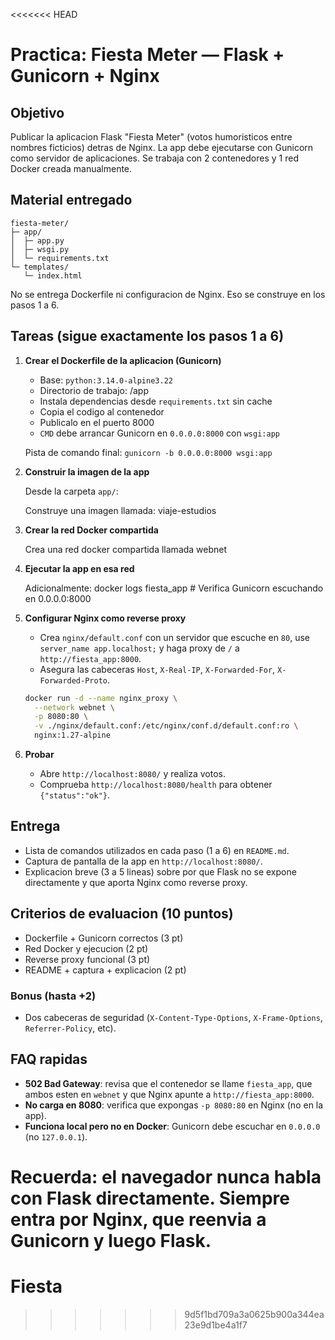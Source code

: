 <<<<<<< HEAD

# Practica: Fiesta Meter — Flask + Gunicorn + Nginx

## Objetivo

Publicar la aplicacion Flask "Fiesta Meter" (votos humoristicos entre nombres ficticios) detras de Nginx. La app debe ejecutarse con Gunicorn como servidor de aplicaciones. Se trabaja con 2 contenedores y 1 red Docker creada manualmente.

## Material entregado

```
fiesta-meter/
├─ app/
│  ├─ app.py
│  ├─ wsgi.py
│  └─ requirements.txt
└─ templates/
   └─ index.html
```

No se entrega Dockerfile ni configuracion de Nginx. Eso se construye en los pasos 1 a 6.

## Tareas (sigue exactamente los pasos 1 a 6)

1. **Crear el Dockerfile de la aplicacion (Gunicorn)**

   - Base: `python:3.14.0-alpine3.22`
   - Directorio de trabajo: /app
   - Instala dependencias desde `requirements.txt` sin cache
   - Copia el codigo al contenedor
   - Publicalo en el puerto 8000
   - `CMD` debe arrancar Gunicorn en `0.0.0.0:8000` con `wsgi:app`

   Pista de comando final: `gunicorn -b 0.0.0.0:8000 wsgi:app`

2. **Construir la imagen de la app**

   Desde la carpeta `app/`:

   Construye una imagen llamada: viaje-estudios

3. **Crear la red Docker compartida**

   Crea una red docker compartida llamada webnet

4. **Ejecutar la app en esa red**

   Adicionalmente:
   docker logs fiesta_app # Verifica Gunicorn escuchando en 0.0.0.0:8000

5. **Configurar Nginx como reverse proxy**

   - Crea `nginx/default.conf` con un servidor que escuche en `80`, use `server_name app.localhost;` y haga proxy de `/` a `http://fiesta_app:8000`.
   - Asegura las cabeceras `Host`, `X-Real-IP`, `X-Forwarded-For`, `X-Forwarded-Proto`.

   ```bash
   docker run -d --name nginx_proxy \
     --network webnet \
     -p 8080:80 \
     -v ./nginx/default.conf:/etc/nginx/conf.d/default.conf:ro \
     nginx:1.27-alpine
   ```

6. **Probar**

   - Abre `http://localhost:8080/` y realiza votos.
   - Comprueba `http://localhost:8080/health` para obtener `{"status":"ok"}`.

## Entrega

- Lista de comandos utilizados en cada paso (1 a 6) en `README.md`.
- Captura de pantalla de la app en `http://localhost:8080/`.
- Explicacion breve (3 a 5 lineas) sobre por que Flask no se expone directamente y que aporta Nginx como reverse proxy.

## Criterios de evaluacion (10 puntos)

- Dockerfile + Gunicorn correctos (3 pt)
- Red Docker y ejecucion (2 pt)
- Reverse proxy funcional (3 pt)
- README + captura + explicacion (2 pt)

### Bonus (hasta +2)

- Dos cabeceras de seguridad (`X-Content-Type-Options`, `X-Frame-Options`, `Referrer-Policy`, etc).

## FAQ rapidas

- **502 Bad Gateway**: revisa que el contenedor se llame `fiesta_app`, que ambos esten en `webnet` y que Nginx apunte a `http://fiesta_app:8000`.
- **No carga en 8080**: verifica que expongas `-p 8080:80` en Nginx (no en la app).
- **Funciona local pero no en Docker**: Gunicorn debe escuchar en `0.0.0.0` (no `127.0.0.1`).

# Recuerda: el navegador nunca habla con Flask directamente. Siempre entra por Nginx, que reenvia a Gunicorn y luego Flask.

# Fiesta

> > > > > > > 9d5f1bd709a3a0625b900a344ea23e9d1be4a1f7
